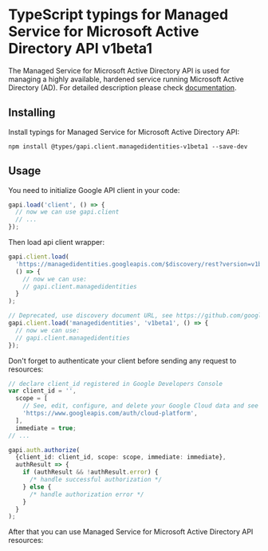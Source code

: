# TypeScript typings for Managed Service for Microsoft Active Directory API v1beta1

The Managed Service for Microsoft Active Directory API is used for managing a highly available, hardened service running Microsoft Active Directory (AD).
For detailed description please check [documentation](https://cloud.google.com/managed-microsoft-ad/).

## Installing

Install typings for Managed Service for Microsoft Active Directory API:

```
npm install @types/gapi.client.managedidentities-v1beta1 --save-dev
```

## Usage

You need to initialize Google API client in your code:

```typescript
gapi.load('client', () => {
  // now we can use gapi.client
  // ...
});
```

Then load api client wrapper:

```typescript
gapi.client.load(
  'https://managedidentities.googleapis.com/$discovery/rest?version=v1beta1',
  () => {
    // now we can use:
    // gapi.client.managedidentities
  }
);
```

```typescript
// Deprecated, use discovery document URL, see https://github.com/google/google-api-javascript-client/blob/master/docs/reference.md#----gapiclientloadname----version----callback--
gapi.client.load('managedidentities', 'v1beta1', () => {
  // now we can use:
  // gapi.client.managedidentities
});
```

Don't forget to authenticate your client before sending any request to resources:

```typescript
// declare client_id registered in Google Developers Console
var client_id = '',
  scope = [
    // See, edit, configure, and delete your Google Cloud data and see the email address for your Google Account.
    'https://www.googleapis.com/auth/cloud-platform',
  ],
  immediate = true;
// ...

gapi.auth.authorize(
  {client_id: client_id, scope: scope, immediate: immediate},
  authResult => {
    if (authResult && !authResult.error) {
      /* handle successful authorization */
    } else {
      /* handle authorization error */
    }
  }
);
```

After that you can use Managed Service for Microsoft Active Directory API resources: <!-- TODO: make this work for multiple namespaces -->

```typescript

```
